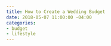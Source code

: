 ```yaml
---
title: How to Create a Wedding Budget
date: 2018-05-07 11:00:00 -04:00
categories:
- budget
- lifestyle
---
```



